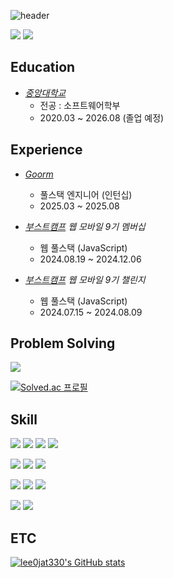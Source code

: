 ![header](https://capsule-render.vercel.app/api?type=venom&color=gradient&customColorList=10&height=140&section=header&text=YeongJae%20Lee&fontSize=40)

<a href="https://velog.io/@lee0jae330/posts"><img src="https://img.shields.io/badge/Velog-11B48A?style=flat-square&logo=velog&logoColor=white&link=https://velog.io/@lee0jae330/posts"/></a> <a href="https://www.linkedin.com/in/lee0jae330/"><img src="https://img.shields.io/badge/LinkedIn-1578D3?style=flat-square&logoColor=white&link=https://www.linkedin.com/in/lee0jae330/"/></a>

## Education

- _[중앙대학교](https://www.cau.ac.kr/index.do)_ 
  - 전공 : 소프트웨어학부
  - 2020.03 ~ 2026.08 (졸업 예정)

## Experience
 - _[Goorm](https://goorm.co/)_
   - 풀스택 엔지니어 (인턴십)
   - 2025.03 ~ 2025.08

  - _[부스트캠프](https://boostcamp.connect.or.kr/) 웹 모바일 9기 멤버십_
    - 웹 풀스택 (JavaScript)
    - 2024.08.19 ~ 2024.12.06
  - _[부스트캠프](https://boostcamp.connect.or.kr/) 웹 모바일 9기 챌린지_
    - 웹 풀스택 (JavaScript)
    - 2024.07.15 ~ 2024.08.09

## Problem Solving
<img src="https://img.shields.io/badge/C++-00599C?style=for-the-badge&logo=C&logoColor=white">

[![Solved.ac
프로필](http://mazassumnida.wtf/api/v2/generate_badge?boj=xingxing2001)](https://solved.ac/xingxing2001)


## Skill
<img src="https://img.shields.io/badge/HTML5-E34F26?style=for-the-badge&logo=html5&logoColor=white"> <img src="https://img.shields.io/badge/CSS3-1572B6?style=for-the-badge&logo=css3&logoColor=white"> <img src="https://img.shields.io/badge/javascript-F7DF1E?style=for-the-badge&logo=javascript&logoColor=white"> <img src="https://img.shields.io/badge/typescript-3178C6?style=for-the-badge&logo=typescript&logoColor=white">

<img src="https://img.shields.io/badge/react-61DAFB?style=for-the-badge&logo=react&logoColor=white"> <img src="https://img.shields.io/badge/tailwindcss-06B6D4?style=for-the-badge&logo=tailwind css&logoColor=white"> <img src="https://img.shields.io/badge/react query-FF4154?style=for-the-badge&logo=reactquery&logoColor=white">

<img src="https://img.shields.io/badge/node.js-5FA04E?style=for-the-badge&logo=node.js&logoColor=white"> <img src="https://img.shields.io/badge/express-000000?style=for-the-badge&logo=express&logoColor=white"> <img src="https://img.shields.io/badge/mongodb-47A248?style=for-the-badge&logo=mongodb&logoColor=white">


<img src="https://img.shields.io/badge/C++-00599C?style=for-the-badge&logo=C&logoColor=white"> <img src="https://img.shields.io/badge/C-00599C?style=for-the-badge&logo=C&logoColor=white">

## ETC
[![lee0jat330's GitHub stats](https://github-readme-stats.vercel.app/api?username=lee0jae330)](https://github.com/lee0jae330/github-readme-stats)
